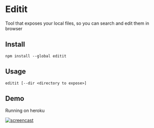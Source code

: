 # Editit

Tool that exposes your local files, so you can search and edit them in browser

## Install

```shell
npm install --global editit
```

## Usage

```shell
editit [--dir <directory to expose>]
```

## Demo
Running on heroku

[![screencast](https://github.com/4evergreen/Editit/raw/master/screencast.gif)](https://desolate-taiga-7728.herokuapp.com/browser)
